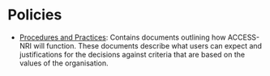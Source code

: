 # Policies

- [Procedures and Practices](https://access-nri.github.io/Procedures-and-Practices/): Contains documents outlining how ACCESS-NRI will function. These documents describe what users can expect and justifications for the decisions against criteria that are based on the values of the organisation.